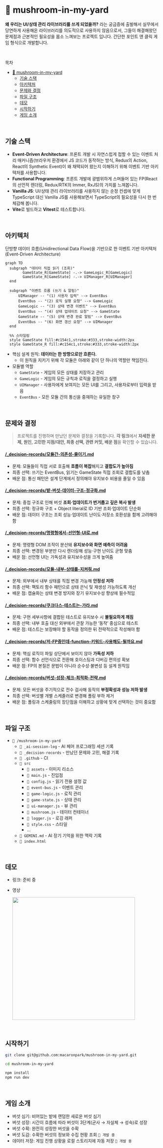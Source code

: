# 🍄 mushroom-in-my-yard

**왜 우리는 UI/상태 관리 라이브러리를 쓰게 되었을까?** 라는 궁금증에 출발해서 실무에서 당연하게 사용해온 라이브러리를 의도적으로 사용하지 않음으로서, 그들이 해결해왔던 문제점과 근본적인 필요성을 몸소 느껴보는 프로젝트 입니다. 간단한 포인트 앤 클릭 게임 형식으로 개발합니다.

<br>

목차

- [🍄 mushroom-in-my-yard](#-mushroom-in-my-yard)
  - [기술 스택](#기술-스택)
  - [아키텍처](#아키텍처)
  - [문제와 결정](#문제와-결정)
  - [파일 구조](#파일-구조)
  - [데모](#데모)
  - [시작하기](#시작하기)
  - [게임 소개](#게임-소개)

<br>

## 기술 스택

- **Event-Driven Architecture**: 프론트 개발 시 자연스럽게 접할 수 있는 이벤트 처리 매커니즘(브라우저 환경에서 JS 코드가 동작하는 방식, Redux의 Action, React의 Synthetic Event)이 왜 채택되어 왔는지 이해하기 위해 이벤트 기반 아키텍처를 사용합니다.
- **Functional Programming**: 프론트 개발에 광범위하게 스며들어 있는 FP(React의 선언적 렌더링, Redux/RTK의 Immer, RxJS)의 가치를 느껴봅니다.
- **Vanilla JS**: UI/상태 관리 라이브러리를 사용하지 않는 순정 컨셉에 맞게 TypeScript 대신 Vanilla JS를 사용해보면서 TypeScript의 필요성을 다시 한 번 체감해 봅니다.
- **Vite**로 빌드하고 **Vitest**로 테스트합니다.

<br>

## 아키텍처

단방향 데이터 흐름(Unidirectional Data Flow)을 기반으로 한 이벤트 기반 아키텍처(Event-Driven
Architecture)

```mermaid
graph TD
  subgraph "데이터 직접 읽기 (조회)"
        GameState_R[GameState] -.-> GameLogic_R[GameLogic]
        GameState_R[GameState] -.-> UIManager_R[UIManager]
  end

  subgraph "이벤트 흐름 (쓰기 & 알림)"
      UIManager -- "(1) 사용자 입력" --> EventBus
      EventBus -- "(2) 로직 실행 요청" --> GameLogic
      GameLogic -- "(3) 상태 변경 이벤트" --> EventBus
      EventBus -- "(4) 상태 업데이트 요청" --> GameState
      GameState -- "(5) 상태 변경 완료 알림" --> EventBus
      EventBus -- "(6) 화면 갱신 요청" --> UIManager
  end

  %% 스타일링
  style GameState fill:#c154c1,stroke:#333,stroke-width:2px
  style GameState_R fill:#c154c1,stroke:#333,stroke-width:2px
```

- 핵심 설계 원칙: **데이터는 한 방향으로만 흐른다.**
  - 이 원칙을 지키기 위해 각 모듈은 아래와 같이 단 하나의 역할만 책임진다.
- 모듈별 역할
  - `GameState` - 게임의 모든 상태를 저장하고 관리
  - `GameLogic` - 게임의 모든 규칙과 로직을 결정하고 실행
  - `UIManager` - 사용자에게 보여지는 모든 UI를 그리고, 사용자로부터 입력을 받음
  - `EventBus` - 모든 모듈 간의 통신을 중재하는 유일한 창구

<br>

## 문제와 결정

> 프로젝트를 진행하며 만났던 문제와 결정을 기록합니다. **각 링크**에서 **자세한 문제, 원인, 고민한 지점/대안, 최종 선택, 관련 커밋, 배운 점**을 확인할 수 있습니다.

#### [/\_decision-records/모듈간-의존성-줄이기.md](/_decision-records/모듈간-의존성-줄이기.md) <!-- omit from toc -->

- 문제: 모듈들이 직접 서로 호출해 **흐름이 복잡**해지고 **결합도가 높아짐**
- 최종 선택: 쓰기는 EventBus, 읽기는 GameState 직접 조회로 결합도를 낮춤
- 배운 점: 통신 패턴은 설계 단계에서 정의해야 유지보수 비용을 줄일 수 있음

#### [/\_decision-records/밭-버섯-데이터-구조-정규화.md ](/_decision-records/밭-버섯-데이터-구조-정규화.md) <!-- omit from toc -->

- 문제: 중첩 구조로 인해 버섯 **조회·업데이트가 번거롭고 깊은 복사 발생**
- 최종 선택: 정규화 구조 + Object literal로 ID 기반 조회·업데이트 단순화
- 배운 점: 데이터 구조는 조회 성능·업데이트 난이도·저장소 호환성을 함께 고려해야 함

#### [/\_decision-records/명령형에서-선언형-UI로.md](/_decision-records/명령형에서-선언형-UI로.md) <!-- omit from toc -->

- 문제: 명령형 DOM 조작이 분산돼 **유지보수와 화면 예측이 어려움**
- 최종 선택: 변경된 부분만 다시 렌더링해 성능·구현 난이도 균형 맞춤
- 배운 점: 선언형 UI는 가독성과 유지보수성을 크게 높여줌

#### [/\_decision-records/모듈-내부-상태를-지켜줘.md](/_decision-records/모듈-내부-상태를-지켜줘.md) <!-- omit from toc -->

- 문제: 외부에서 내부 상태를 직접 변경 가능해 **안정성 저하**
- 최종 선택: 팩토리 함수 패턴으로 상태 은닉 및 재생성 가능하도록 개선
- 배운 점: 캡슐화는 상태 변경 방지와 장기 유지보수성 향상에 필수적임

#### [/\_decision-records/쿠크다스-테스트는-가라.md](/_decision-records/쿠크다스-테스트는-가라.md) <!-- omit from toc -->

- 문제: 구현 세부사항에 결합된 테스트로 유지보수 시 **불필요하게 깨짐**
- 최종 선택: 내부 호출 대신 외부에서 관찰 가능한 ‘동작’ 중심으로 테스트
- 배운 점: 테스트는 보장해야 할 동작을 정의한 뒤 전략적으로 작성해야 함

#### [/\_decision-records/저-FP중인데-function-키워드-사용해도-될까요.md](/_decision-records/저-FP중인데-function-키워드-사용해도-될까요.md) <!-- omit from toc -->

- 문제: 핵심 로직이 파일 상단에서 보이지 않아 **가독성 저하**
- 최종 선택: 함수 선언식으로 전환해 호이스팅과 디버깅 편의성 확보
- 배운 점: FP의 본질은 문법이 아니라 순수성·불변성 등 설계 원칙임

#### [/\_decision-records/버섯-성장-체크-최적화-전략.md](/_decision-records/버섯-성장-체크-최적화-전략.md) <!-- omit from toc -->

- 문제: 모든 버섯을 주기적으로 전수 검사해 동작의 **부정확성과 성능 저하 발생**
- 최종 선택: 버섯별 개별 스케줄러로 변경해 폴링 부하 제거
- 배운 점: 폴링과 스케줄링의 장단점을 이해하고 상황에 맞게 선택하는 것이 중요함

<br>

## 파일 구조

- `📂 /mushroom-in-my-yard`
  - `📂 _ai-session-log` - AI 페어 프로그래밍 세션 기록
  - `📂 _decision-records` - 만났던 문제와 고민, 해결 기록
  - `📂 .github` - CI
  - `📂 src`
    - `📂 assets` - 이미지 리소스
    - `📄 main.js` - 진입점
    - `📄 config.js` - 읽기 전용 설정 값
    - `📄 event-bus.js` - 이벤트 관리
    - `📄 game-logic.js` - 로직 관리
    - `📄 game-state.js` - 상태 관리
    - `📄 ui-manager.js` - 뷰 관리
    - `📄 mushroom.js` - 데이터 컨테이너
    - `📄 logger.js` - 로깅 래퍼
    - `📄 style.css` - 스타일
    - ...
  - `📄 GEMINI.md` - AI 장기 기억을 위한 맥락 기록
  - `📄 index.html`

<br>

## 데모

- 링크: 준비 중

- 영상

  <img src="./demo.gif" width=400px />

<br>

## 시작하기

```bash
git clone git@github.com:macaronpark/mushroom-in-my-yard.git

cd mushroom-in-my-yard

npm install
npm run dev
```

<br>

## 게임 소개

- 버섯 심기: 비어있는 밭에 랜덤한 새로운 버섯 심기
- 버섯 성장: 시간이 흐름에 따라 버섯이 3단계(균사 → 자실체 → 성숙)로 성장
- 버섯 수확: 완전히 성장한 버섯을 수확
- 버섯 도감: 수확한 버섯의 정보와 수집 현황 조회 `🚧 개발 중`
- 데이터 저장: 게임 진행 상황을 로컬 스토리지에 자동 저장 `🚧 개발 중`
